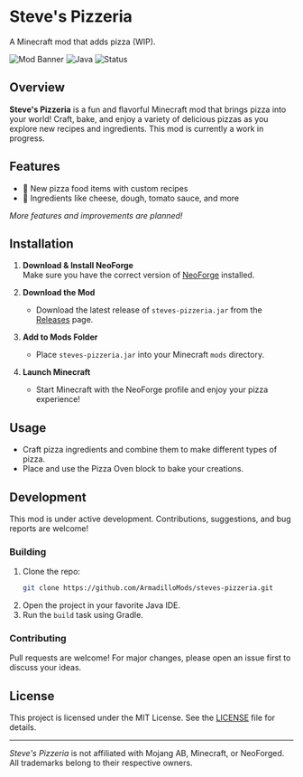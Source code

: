 # Steve's Pizzeria

A Minecraft mod that adds pizza (WIP).

![Mod Banner](https://img.shields.io/badge/Minecraft-NeoForge-blue?style=flat-square)
![Java](https://img.shields.io/badge/Java-100%25-blue?style=flat-square)
![Status](https://img.shields.io/badge/status-WIP-orange?style=flat-square)

## Overview

**Steve's Pizzeria** is a fun and flavorful Minecraft mod that brings pizza into your world! Craft, bake, and enjoy a variety of delicious pizzas as you explore new recipes and ingredients. This mod is currently a work in progress.

## Features

- 🍕 New pizza food items with custom recipes
- 🍅 Ingredients like cheese, dough, tomato sauce, and more

*More features and improvements are planned!*

## Installation

1. **Download & Install NeoForge**  
   Make sure you have the correct version of [NeoForge](https://neoforged.net/) installed.

2. **Download the Mod**  
   - Download the latest release of `steves-pizzeria.jar` from the [Releases](https://github.com/ArmadilloMods/steves-pizzeria/releases) page.

3. **Add to Mods Folder**  
   - Place `steves-pizzeria.jar` into your Minecraft `mods` directory.

4. **Launch Minecraft**  
   - Start Minecraft with the NeoForge profile and enjoy your pizza experience!

## Usage

- Craft pizza ingredients and combine them to make different types of pizza.
- Place and use the Pizza Oven block to bake your creations.

## Development

This mod is under active development. Contributions, suggestions, and bug reports are welcome!

### Building

1. Clone the repo:
   ```bash
   git clone https://github.com/ArmadilloMods/steves-pizzeria.git
   ```
2. Open the project in your favorite Java IDE.
3. Run the `build` task using Gradle.

### Contributing

Pull requests are welcome! For major changes, please open an issue first to discuss your ideas.

## License

This project is licensed under the MIT License. See the [LICENSE](LICENSE) file for details.

---

*Steve's Pizzeria* is not affiliated with Mojang AB, Minecraft, or NeoForged. All trademarks belong to their respective owners.
